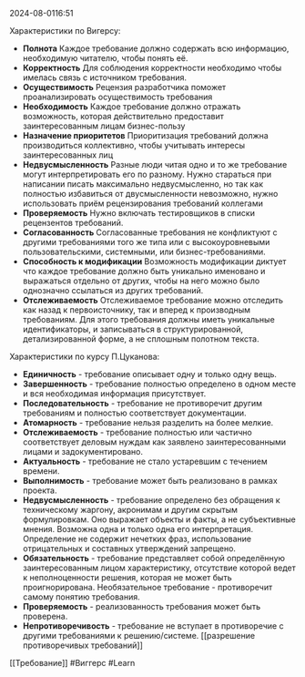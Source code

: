  2024-08-0116:51

Характеристики по Вигерсу:
- **Полнота**
  Каждое требование должно содержать всю информацию, необходимую читателю, чтобы понять её.
- **Корректность**
  Для соблюдения корректности необходимо чтобы имелась связь с источником требования.
- **Осуществимость**
  Рецензия разработчика поможет проанализировать осуществимость требования
- **Необходимость**
  Каждое требование должно отражать возможность, которая действительно предоставит заинтересованным лицам бизнес-пользу
- **Назначение приоритетов**
  Приоритизация требований должна производиться коллективно, чтобы учитывать интересы заинтересованных лиц
-  **Недвусмысленность**
  Разные люди читая одно и то же требование могут интерпретировать его по разному. Нужно стараться при написании писать максимально недвусмысленно, но так как полностью избавиться от двусмысленности невозможно, нужно использовать приём рецензирования требований коллегами
- **Проверяемость**
  Нужно включать тестировщиков в списки рецензентов требований.
- **Согласованность**
  Согласованные требования не конфликтуют с другими требованиями того же типа или с высокоуровневыми пользовательскими, системными, или бизнес-требованиями.
- **Способность к модификации**
  Возможность модификации диктует что каждое требование должно быть уникально именовано и выражаться отдельно от других, чтобы на него можно было однозначно ссылаться из других требований.
- **Отслеживаемость**
  Отслеживаемое требование можно отследить как назад к первоисточнику, так и вперед к производным требованиям. Для этого требования должны иметь уникальные идентификаторы, и записываться в структурированной, детализированной форме, а не сплошным полотном текста.

Характеристики по курсу П.Цуканова:
- **Единичность** - требование описывает одну и только одну вещь.
- **Завершенность** - требование полностью определено в одном месте и вся необходимая информация присутствует.
- **Последовательность** - требование не противоречит другим требованиям и полностью соответствует документации.
- **Атомарность** - требование нельзя разделить на более мелкие.
- **Отслеживаемость** - требование полностью или частично соответствует деловым нуждам как заявлено заинтересованными лицами и задокументировано.
- **Актуальность** - требование не стало устаревшим с течением времени.
- **Выполнимость** - требование может быть реализовано в рамках проекта.
- **Недвусмысленность** - требование определено без обращения к техническому жаргону, акронимам и другим скрытым формулировкам. Оно выражает объекты и факты, а не субъективные мнения. Возможна одна и только одна его интерпретация. Определение не содержит нечетких фраз, использование отрицательных и составных утверждений запрещено.
- **Обязательность** - требование представляет собой определённую заинтересованным лицом характеристику, отсутствие которой ведет к неполноценности решения, которая не может быть проигнорирована. Необязательное требование - противоречит самому понятию требования.
- **Проверяемость** - реализованность требования может быть проверена.
- **Непротиворечивость** - требование не вступает в противоречие с другими требованиями к решению/системе. [[разрешение противоречивых требований]]

[[Требование]]
#Виггерс 
#Learn